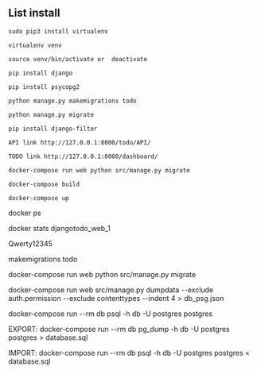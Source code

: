 <dl>
	<dt><H2>List install</H2></dt>
</dl>


```sudo pip3 install virtualenv```


```virtualenv venv```


```source venv/bin/activate or  deactivate```


```pip install django```


```pip install psycopg2```


```python manage.py makemigrations todo```


```python manage.py migrate```


```pip install django-filter```


```API link http://127.0.0.1:8000/todo/API/```


```TODO link http://127.0.0.1:8000/dashboard/```


```docker-compose run web python src/manage.py migrate```


```docker-compose build```


```docker-compose up```

docker ps

docker stats djangotodo_web_1

Qwerty12345

makemigrations todo

docker-compose run web python src/manage.py migrate

docker-compose run web src/manage.py dumpdata --exclude auth.permission --exclude contenttypes --indent 4 > db_psg.json


docker-compose run --rm db psql -h db -U postgres postgres

 EXPORT: docker-compose run --rm db pg_dump -h db -U postgres postgres > database.sql

 IMPORT: docker-compose run --rm db psql -h db -U postgres postgres < database.sql